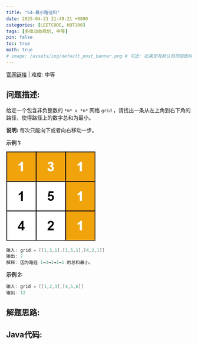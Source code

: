 ```yaml
---
title: "64-最小路径和"
date: 2025-04-21 21:49:21 +0800
categories: [LEETCODE, HOT100]
tags: [多维动态规划, 中等]
pin: false
toc: true
math: true
# image: /assets/img/default_post_banner.png # 可选: 如果您有默认的顶部图片，取消注释并修改路径
---
```


[官网链接](https://leetcode.cn/problems/minimum-path-sum/) \| 难度: 中等

## 问题描述: 

给定一个包含非负整数的 `*m* x *n*` 网格 `grid` ，请找出一条从左上角到右下角的路径，使得路径上的数字总和为最小。

**说明:** 每次只能向下或者向右移动一步。

**示例 1:**

![img](../../../../assets/img/posts/p64_0.jpg)

```java
输入: grid = [[1,3,1],[1,5,1],[4,2,1]]
输出: 7
解释: 因为路径 1→3→1→1→1 的总和最小。
```

**示例 2:**

```java
输入: grid = [[1,2,3],[4,5,6]]
输出: 12
```

## 解题思路: 



## Java代码: 
